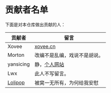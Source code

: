 # 贡献者名单

下面是对本仓库做出贡献的人：

贡献者|留言
---|---
Xovee|[xovee.cn](https://xovee.cn/)
Morton|改编不是乱编，戏说不是胡说。
yansicing|静，[个人网站](https://yansicing.github.io/)
Lwx|此人不写留言。
[Lolipop](https://github.com/LolipopJ)|被窝一无所有，为何给我安慰
